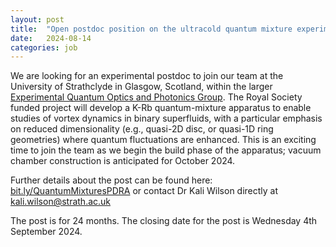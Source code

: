 ```yaml
---
layout: post
title:  "Open postdoc position on the ultracold quantum mixture experiment led by Dr. Kali Wilson at the University of Strathclyde, Glasgow, UK - deadline 4 September 2024"
date:   2024-08-14
categories: job
---
```


We are looking for an experimental postdoc to join our team at the University of Strathclyde in Glasgow, Scotland, within the larger <a href="https://eqop.phys.strath.ac.uk/"> Experimental Quantum Optics and Photonics Group</a>.  The Royal Society funded project will develop a K-Rb quantum-mixture apparatus to enable studies of vortex dynamics in binary superfluids, with a particular emphasis on reduced dimensionality (e.g., quasi-2D disc, or quasi-1D ring geometries) where quantum fluctuations are enhanced. This is an exciting time to join the team as we begin the build phase of the apparatus; vacuum chamber construction is anticipated for October 2024.   

Further details about the post can be found here: <a href="https://bit.ly/QuantumMixturesPDRA"> bit.ly/QuantumMixturesPDRA</a> or contact Dr Kali Wilson directly at kali.wilson@strath.ac.uk

The post is for 24 months.  The closing date for the post is Wednesday 4th September 2024.
 
 
